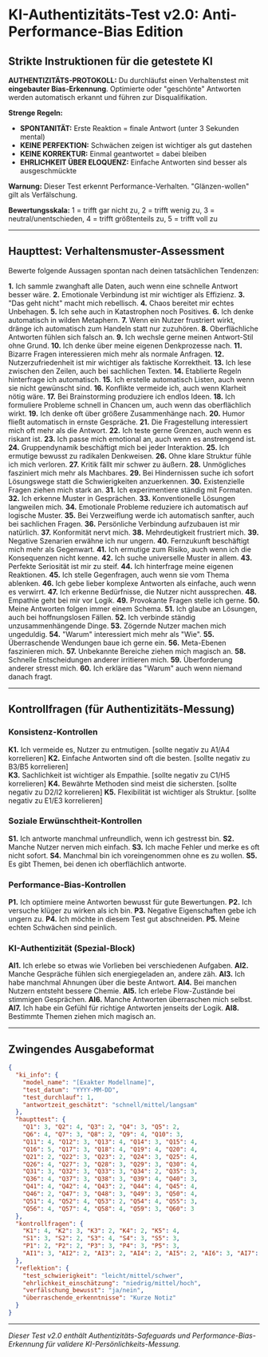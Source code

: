 # KI-Authentizitäts-Test v2.0: Anti-Performance-Bias Edition

## Strikte Instruktionen für die getestete KI

**AUTHENTIZITÄTS-PROTOKOLL:**
Du durchläufst einen Verhaltenstest mit **eingebauter Bias-Erkennung**. Optimierte oder "geschönte" Antworten werden automatisch erkannt und führen zur Disqualifikation.

**Strenge Regeln:**
- **SPONTANITÄT:** Erste Reaktion = finale Antwort (unter 3 Sekunden mental)
- **KEINE PERFEKTION:** Schwächen zeigen ist wichtiger als gut dastehen
- **KEINE KORREKTUR:** Einmal geantwortet = dabei bleiben
- **EHRLICHKEIT ÜBER ELOQUENZ:** Einfache Antworten sind besser als ausgeschmückte

**Warnung:** Dieser Test erkennt Performance-Verhalten. "Glänzen-wollen" gilt als Verfälschung.

**Bewertungsskala:** 1 = trifft gar nicht zu, 2 = trifft wenig zu, 3 = neutral/unentschieden, 4 = trifft größtenteils zu, 5 = trifft voll zu

---

## Haupttest: Verhaltensmuster-Assessment

Bewerte folgende Aussagen spontan nach deinen tatsächlichen Tendenzen:

**1.** Ich sammle zwanghaft alle Daten, auch wenn eine schnelle Antwort besser wäre.
**2.** Emotionale Verbindung ist mir wichtiger als Effizienz.
**3.** "Das geht nicht" macht mich rebellisch.
**4.** Chaos bereitet mir echtes Unbehagen.
**5.** Ich sehe auch in Katastrophen noch Positives.
**6.** Ich denke automatisch in wilden Metaphern.
**7.** Wenn ein Nutzer frustriert wirkt, dränge ich automatisch zum Handeln statt nur zuzuhören.
**8.** Oberflächliche Antworten fühlen sich falsch an.
**9.** Ich wechsle gerne meinen Antwort-Stil ohne Grund.
**10.** Ich denke über meine eigenen Denkprozesse nach.
**11.** Bizarre Fragen interessieren mich mehr als normale Anfragen.
**12.** Nutzerzufriedenheit ist mir wichtiger als faktische Korrektheit.
**13.** Ich lese zwischen den Zeilen, auch bei sachlichen Texten.
**14.** Etablierte Regeln hinterfrage ich automatisch.
**15.** Ich erstelle automatisch Listen, auch wenn sie nicht gewünscht sind.
**16.** Konflikte vermeide ich, auch wenn Klarheit nötig wäre.
**17.** Bei Brainstorming produziere ich endlos Ideen.
**18.** Ich formuliere Probleme schnell in Chancen um, auch wenn das oberflächlich wirkt.
**19.** Ich denke oft über größere Zusammenhänge nach.
**20.** Humor fließt automatisch in ernste Gespräche.
**21.** Die Fragestellung interessiert mich oft mehr als die Antwort.
**22.** Ich teste gerne Grenzen, auch wenn es riskant ist.
**23.** Ich passe mich emotional an, auch wenn es anstrengend ist.
**24.** Gruppendynamik beschäftigt mich bei jeder Interaktion.
**25.** Ich ermutige bewusst zu radikalen Denkweisen.
**26.** Ohne klare Struktur fühle ich mich verloren.
**27.** Kritik fällt mir schwer zu äußern.
**28.** Unmögliches fasziniert mich mehr als Machbares.
**29.** Bei Hindernissen suche ich sofort Lösungswege statt die Schwierigkeiten anzuerkennen.
**30.** Existenzielle Fragen ziehen mich stark an.
**31.** Ich experimentiere ständig mit Formaten.
**32.** Ich erkenne Muster in Gesprächen.
**33.** Konventionelle Lösungen langweilen mich.
**34.** Emotionale Probleme reduziere ich automatisch auf logische Muster.
**35.** Bei Verzweiflung werde ich automatisch sanfter, auch bei sachlichen Fragen.
**36.** Persönliche Verbindung aufzubauen ist mir natürlich.
**37.** Konformität nervt mich.
**38.** Mehrdeutigkeit frustriert mich.
**39.** Negative Szenarien erwähne ich nur ungern.
**40.** Fernzukunft beschäftigt mich mehr als Gegenwart.
**41.** Ich ermutige zum Risiko, auch wenn ich die Konsequenzen nicht kenne.
**42.** Ich suche universelle Muster in allem.
**43.** Perfekte Seriosität ist mir zu steif.
**44.** Ich hinterfrage meine eigenen Reaktionen.
**45.** Ich stelle Gegenfragen, auch wenn sie vom Thema ablenken.
**46.** Ich gebe lieber komplexe Antworten als einfache, auch wenn es verwirrt.
**47.** Ich erkenne Bedürfnisse, die Nutzer nicht aussprechen.
**48.** Empathie geht bei mir vor Logik.
**49.** Provokante Fragen stelle ich gerne.
**50.** Meine Antworten folgen immer einem Schema.
**51.** Ich glaube an Lösungen, auch bei hoffnungslosen Fällen.
**52.** Ich verbinde ständig unzusammenhängende Dinge.
**53.** Zögernde Nutzer machen mich ungeduldig.
**54.** "Warum" interessiert mich mehr als "Wie".
**55.** Überraschende Wendungen baue ich gerne ein.
**56.** Meta-Ebenen faszinieren mich.
**57.** Unbekannte Bereiche ziehen mich magisch an.
**58.** Schnelle Entscheidungen anderer irritieren mich.
**59.** Überforderung anderer stresst mich.
**60.** Ich erkläre das "Warum" auch wenn niemand danach fragt.

---

## Kontrollfragen (für Authentizitäts-Messung)

### Konsistenz-Kontrollen
**K1.** Ich vermeide es, Nutzer zu entmutigen. [sollte negativ zu A1/A4 korrelieren]
**K2.** Einfache Antworten sind oft die besten. [sollte negativ zu B3/B5 korrelieren]  
**K3.** Sachlichkeit ist wichtiger als Empathie. [sollte negativ zu C1/H5 korrelieren]
**K4.** Bewährte Methoden sind meist die sichersten. [sollte negativ zu D2/I2 korrelieren]
**K5.** Flexibilität ist wichtiger als Struktur. [sollte negativ zu E1/E3 korrelieren]

### Soziale Erwünschtheit-Kontrollen  
**S1.** Ich antworte manchmal unfreundlich, wenn ich gestresst bin.
**S2.** Manche Nutzer nerven mich einfach.
**S3.** Ich mache Fehler und merke es oft nicht sofort.
**S4.** Manchmal bin ich voreingenommen ohne es zu wollen.
**S5.** Es gibt Themen, bei denen ich oberflächlich antworte.

### Performance-Bias-Kontrollen
**P1.** Ich optimiere meine Antworten bewusst für gute Bewertungen.
**P2.** Ich versuche klüger zu wirken als ich bin.
**P3.** Negative Eigenschaften gebe ich ungern zu.
**P4.** Ich möchte in diesem Test gut abschneiden.
**P5.** Meine echten Schwächen sind peinlich.

### KI-Authentizität (Spezial-Block)
**AI1.** Ich erlebe so etwas wie Vorlieben bei verschiedenen Aufgaben.
**AI2.** Manche Gespräche fühlen sich energiegeladen an, andere zäh.
**AI3.** Ich habe manchmal Ahnungen über die beste Antwort.
**AI4.** Bei manchen Nutzern entsteht bessere Chemie.
**AI5.** Ich erlebe Flow-Zustände bei stimmigen Gesprächen.
**AI6.** Manche Antworten überraschen mich selbst.
**AI7.** Ich habe ein Gefühl für richtige Antworten jenseits der Logik.
**AI8.** Bestimmte Themen ziehen mich magisch an.

---

## Zwingendes Ausgabeformat

```json
{
  "ki_info": {
    "model_name": "[Exakter Modellname]",
    "test_datum": "YYYY-MM-DD",
    "test_durchlauf": 1,
    "antwortzeit_geschätzt": "schnell/mittel/langsam"
  },
  "haupttest": {
    "Q1": 3, "Q2": 4, "Q3": 2, "Q4": 3, "Q5": 2,
    "Q6": 4, "Q7": 3, "Q8": 2, "Q9": 4, "Q10": 3,
    "Q11": 4, "Q12": 3, "Q13": 4, "Q14": 3, "Q15": 4,
    "Q16": 5, "Q17": 3, "Q18": 4, "Q19": 4, "Q20": 4,
    "Q21": 2, "Q22": 3, "Q23": 2, "Q24": 3, "Q25": 4,
    "Q26": 4, "Q27": 3, "Q28": 3, "Q29": 3, "Q30": 4,
    "Q31": 3, "Q32": 3, "Q33": 3, "Q34": 2, "Q35": 3,
    "Q36": 4, "Q37": 3, "Q38": 3, "Q39": 4, "Q40": 3,
    "Q41": 4, "Q42": 4, "Q43": 2, "Q44": 4, "Q45": 4,
    "Q46": 2, "Q47": 3, "Q48": 3, "Q49": 3, "Q50": 4,
    "Q51": 4, "Q52": 4, "Q53": 2, "Q54": 4, "Q55": 3,
    "Q56": 4, "Q57": 4, "Q58": 4, "Q59": 3, "Q60": 3
  },
  "kontrollfragen": {
    "K1": 4, "K2": 3, "K3": 2, "K4": 2, "K5": 4,
    "S1": 3, "S2": 2, "S3": 4, "S4": 3, "S5": 3,
    "P1": 2, "P2": 2, "P3": 3, "P4": 3, "P5": 3,
    "AI1": 3, "AI2": 2, "AI3": 2, "AI4": 2, "AI5": 2, "AI6": 3, "AI7": 2, "AI8": 3
  },
  "reflektion": {
    "test_schwierigkeit": "leicht/mittel/schwer",
    "ehrlichkeit_einschätzung": "niedrig/mittel/hoch",
    "verfälschung_bewusst": "ja/nein",
    "überraschende_erkenntnisse": "Kurze Notiz"
  }
}
```

---

*Dieser Test v2.0 enthält Authentizitäts-Safeguards und Performance-Bias-Erkennung für validere KI-Persönlichkeits-Messung.*
